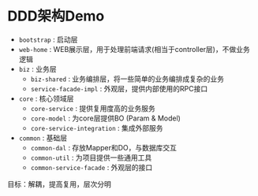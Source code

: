 # DDD架构Demo

- `bootstrap` : 启动层
- `web-home` : WEB展示层，用于处理前端请求(相当于controller层)，不做业务逻辑
- `biz` : 业务层
    - `biz-shared` : 业务编排层，将一些简单的业务编排成复杂的业务
    - `service-facade-impl` : 外观层，提供内部使用的RPC接口
- `core` : 核心领域层
    - `core-service` : 提供复用度高的业务服务
    - `core-model` : 为core层提供BO (Param & Model)
    - `core-service-integration` : 集成外部服务
- `common` : 基础层
    - `common-dal` : 存放Mapper和DO，与数据库交互
    - `common-util` : 为项目提供一些通用工具
    - `common-service-facade` : 外观层的接口

目标：解耦，提高复用，层次分明

